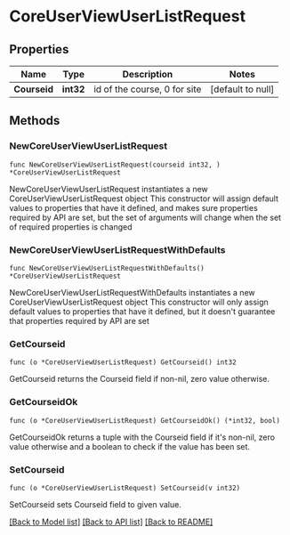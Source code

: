 # CoreUserViewUserListRequest

## Properties

Name | Type | Description | Notes
------------ | ------------- | ------------- | -------------
**Courseid** | **int32** | id of the course, 0 for site | [default to null]

## Methods

### NewCoreUserViewUserListRequest

`func NewCoreUserViewUserListRequest(courseid int32, ) *CoreUserViewUserListRequest`

NewCoreUserViewUserListRequest instantiates a new CoreUserViewUserListRequest object
This constructor will assign default values to properties that have it defined,
and makes sure properties required by API are set, but the set of arguments
will change when the set of required properties is changed

### NewCoreUserViewUserListRequestWithDefaults

`func NewCoreUserViewUserListRequestWithDefaults() *CoreUserViewUserListRequest`

NewCoreUserViewUserListRequestWithDefaults instantiates a new CoreUserViewUserListRequest object
This constructor will only assign default values to properties that have it defined,
but it doesn't guarantee that properties required by API are set

### GetCourseid

`func (o *CoreUserViewUserListRequest) GetCourseid() int32`

GetCourseid returns the Courseid field if non-nil, zero value otherwise.

### GetCourseidOk

`func (o *CoreUserViewUserListRequest) GetCourseidOk() (*int32, bool)`

GetCourseidOk returns a tuple with the Courseid field if it's non-nil, zero value otherwise
and a boolean to check if the value has been set.

### SetCourseid

`func (o *CoreUserViewUserListRequest) SetCourseid(v int32)`

SetCourseid sets Courseid field to given value.



[[Back to Model list]](../README.md#documentation-for-models) [[Back to API list]](../README.md#documentation-for-api-endpoints) [[Back to README]](../README.md)


